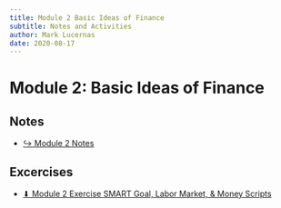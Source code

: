 ```yaml
---
title: Module 2 Basic Ideas of Finance
subtitle: Notes and Activities
author: Mark Lucernas
date: 2020-08-17
---
```



# Module 2: Basic Ideas of Finance

## Notes

- [↪ Module 2 Notes](notes)

## Excercises

- [⬇ Module 2 Exercise SMART Goal, Labor Market, & Money Scripts](file:../../../../../files/fall-2020/BUSE-120/module-2/module-2_exercise.docx)

